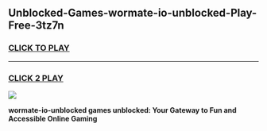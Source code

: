 
## Unblocked-Games-wormate-io-unblocked-Play-Free-3tz7n
<h3>
<a href="https://premium76.site?title=wormate-io-unblocked&ref=19M">CLICK TO PLAY</a></h3>
<hr>

<h3>
<a href="https://premium76.site?title=wormate-io-unblocked&ref=19M">CLICK 2 PLAY</a>
  
</h3>

<a href="https://premium76.site?title=wormate-io-unblocked&ref=19M"><img src="https://clearcache.store/games.png"></a>


**wormate-io-unblocked games unblocked: Your Gateway to Fun and Accessible Online Gaming**
